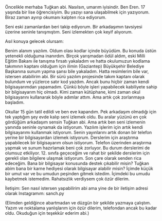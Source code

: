 
Öncelikle merhaba Tuğkan abi. Nasılsın, umarım iyisindir. Ben Eren. 17 yaşında bir lise öğrencisiyim. Bu yazıyı sana ulaşabilmek için yazıyorum. Biraz zaman ayırıp okumanı kalpten rica ediyorum.

Seni eski zamanlardan beri takip ediyorum. Bir arkadaşımın tavsiyesi üzerine seninle tanışmıştım. Seni izlemekten çok keyif alıyorum.

Asıl konuya gelecek olursam:

Benim alanım yazılım. Oldum olası kodlar içinde büyüdüm. Bu konuda üstün yetenekli olduğuma inanırdım. Birçok yarışmadan ödül aldım, eski Milli Eğitim Bakanı ile tanışma fırsatı yakaladım ve hatta okulumuzun kodlama takımının kaptanı olduğum için ilimin (Gaziantep) Büyükşehir Belediye Başkanına sunum yapma şansı bile yakaladım. Hatta resimlerim bile var, istersen atabilirim abi. Bir sürü yazılım projesinde takım kaptanı olarak bulundum ve yüzlerce satır kod yazdım. Ancak bunu hiçbir zaman kendi bilgisayarımdan yapamadım. Çünkü böyle işleri yapabilecek kabiliyete sahip bir bilgisayarım hiç olmadı. Kimi zaman kütüphane, kimi zaman okul bilgisayarını kullanarak böyle adımlar attım. Ama artık çok zorlanmaya başladım. 

Okullar 15 gün tatil edildi ve ben eve kapandım. Pek arkadaşım olmadığı için tek yaptığım şey evde kalıp seni izlemek oldu. Bu aralar yüzünü en çok gördüğüm arkadaşım sensin Tuğkan abi. Ama artık ben seni izlemenin yanında seninle oynamak da istiyorum. Yazılım işlerim için artık kendi bilgisayarımı kullanmak istiyorum. Senin yayınlarını artık donan bir telefon yerine bir bilgisayardan izlemek istiyorum. Derslerim için araştırma yapabilecek bir bilgisayarım olsun istiyorum. Telefon üzerinden araştırma yapmak ve sunum hazırlamak beni çok zorluyor. Bu durum derslerimi de olumsuz etkiliyor. 12. sınıfa geçeceğim ve rahat bir şekilde derslerim için gerekli olan bilgilere ulaşmak istiyorum. Son çare olarak senden rica edeceğim. Bana bir bilgisayar konusunda destek çıkabilir misin? Tuğkan abim bana bir karne hediyesi olarak bilgisayar alabilir misin? İçimde küçük bir umut var ve bu umudun peşinden gitmek istedim. İçimdeki bu umudu kaybetmek istemedim. Rahatsızlık verdiysem çok özür dilerim.

İletişim: Sen nasıl istersen yapabilirim abi ama yine de bir iletişim adresi olarak Instagramım: sanch.py

(Elimden geldiğince abartmadan ve düzgün bir şekilde yazmaya çalıştım. Yazım ve noktalama yanlışlarım için özür dilerim, telefondan ancak bu kadar oldu. Okuduğun için teşekkür ederim abi.)
